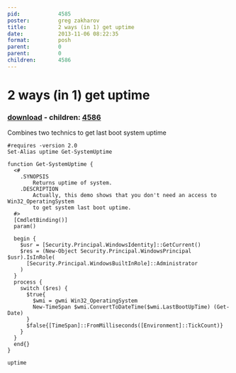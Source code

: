 ```yaml
---
pid:            4585
poster:         greg zakharov
title:          2 ways (in 1) get uptime
date:           2013-11-06 08:22:35
format:         posh
parent:         0
parent:         0
children:       4586
---
```


# 2 ways (in 1) get uptime

### [download](4585.ps1) - children: [4586](4586.md)

Combines two technics to get last boot system uptime

```posh
#requires -version 2.0
Set-Alias uptime Get-SystemUptime

function Get-SystemUptime {
  <#
    .SYNOPSIS
        Returns uptime of system.
    .DESCRIPTION
        Actually, this demo shows that you don't need an access to Win32_OperatingSystem
        to get system last boot uptime.
  #>
  [CmdletBinding()]
  param()
  
  begin {
    $usr = [Security.Principal.WindowsIdentity]::GetCurrent()
    $res = (New-Object Security.Principal.WindowsPrincipal $usr).IsInRole(
      [Security.Principal.WindowsBuiltInRole]::Administrator
    )
  }
  process {
    switch ($res) {
      $true{
        $wmi = gwmi Win32_OperatingSystem
        New-TimeSpan $wmi.ConvertToDateTime($wmi.LastBootUpTime) (Get-Date)
      }
      $false{[TimeSpan]::FromMilliseconds([Environment]::TickCount)}
    }
  }
  end{}
}

uptime
```

